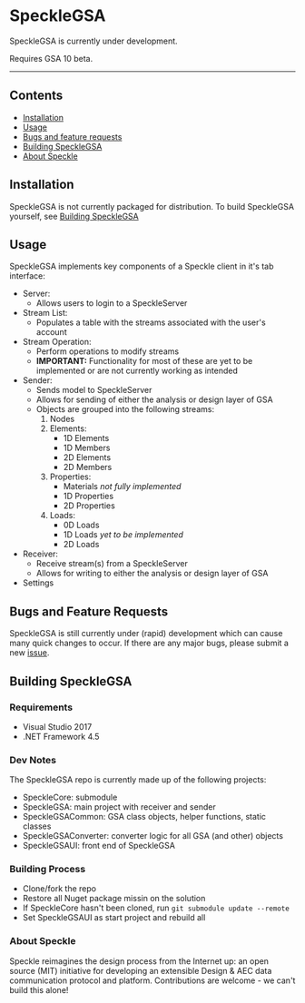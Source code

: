 # SpeckleGSA

SpeckleGSA is currently under development.

Requires GSA 10 beta.

---
## Contents

- [Installation](#installation)
- [Usage](#usage)
- [Bugs and feature requests](#bugs-and-feature-requests)
- [Building SpeckleGSA](#building-specklegsa)
- [About Speckle](#about-speckle)

## Installation

SpeckleGSA is not currently packaged for distribution. To build SpeckleGSA yourself, see [Building SpeckleGSA](#building-specklegsa)

## Usage

SpeckleGSA implements key components of a Speckle client in it's tab interface:
- Server:
    - Allows users to login to a SpeckleServer
- Stream List:
    - Populates a table with the streams associated with the user's account
- Stream Operation:
    - Perform operations to modify streams
    - **IMPORTANT:** Functionality for most of these are yet to be implemented or are not currently working as intended
- Sender:
    - Sends model to SpeckleServer
    - Allows for sending of either the analysis or design layer of GSA
    - Objects are grouped into the following streams:
        1. Nodes
        2. Elements:
            - 1D Elements
            - 1D Members
            - 2D Elements
            - 2D Members
        3. Properties:
            - Materials *not fully implemented*
            - 1D Properties
            - 2D Properties
        4. Loads:
            - 0D Loads
            - 1D Loads *yet to be implemented*
            - 2D Loads
- Receiver:
    - Receive stream(s) from a SpeckleServer
    - Allows for writing to either the analysis or design layer of GSA
- Settings

## Bugs and Feature Requests

SpeckleGSA is still currently under (rapid) development which can cause many quick changes to occur. If there are any major bugs, please submit a new [issue](https://gitlab.arup.com/tor_digital/SpeckleGSA/issues).

## Building SpeckleGSA

### Requirements

- Visual Studio 2017
- .NET Framework 4.5

### Dev Notes

The SpeckleGSA repo is currently made up of the following projects:
- SpeckleCore: submodule
- SpeckleGSA: main project with receiver and sender
- SpeckleGSACommon: GSA class objects, helper functions, static classes
- SpeckleGSAConverter: converter logic for all GSA (and other) objects
- SpeckleGSAUI: front end of SpeckleGSA

### Building Process

- Clone/fork the repo
- Restore all Nuget package missin on the solution
- If SpeckleCore hasn't been cloned, run `git submodule update --remote`
- Set SpeckleGSAUI as start project and rebuild all

### About Speckle

Speckle reimagines the design process from the Internet up: an open source (MIT) initiative for developing an extensible Design & AEC data communication protocol and platform. Contributions are welcome - we can't build this alone!